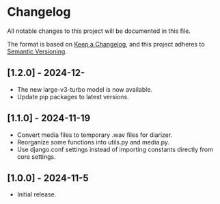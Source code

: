# Changelog
All notable changes to this project will be documented in this file.

The format is based on [Keep a Changelog](https://keepachangelog.com/en/1.0.0/),
and this project adheres to [Semantic Versioning](https://semver.org/spec/v2.0.0.html).

## [1.2.0] - 2024-12-
- The new large-v3-turbo model is now available.
- Update pip packages to latest versions.

## [1.1.0] - 2024-11-19
- Convert media files to temporary .wav files for diarizer.
- Reorganize some functions into utils.py and media.py.
- Use django.conf settings instead of importing constants directly from core settings.

## [1.0.0] - 2024-11-5
- Initial release.

